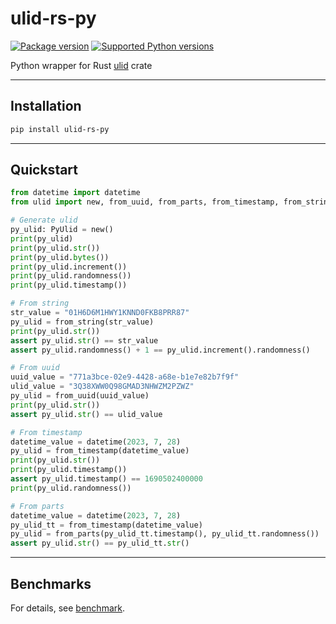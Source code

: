# ulid-rs-py

[![Package version](https://img.shields.io/pypi/v/ulid-rs-py?color=%2334D058&label=pypi%20package)](https://pypi.org/project/ulid-rs-py/)
[![Supported Python versions](https://img.shields.io/pypi/pyversions/ulid-rs-py.svg?color=%2334D058)](https://pypi.org/project/ulid-rs-py/)

Python wrapper for Rust [ulid](https://github.com/dylanhart/ulid-rs) crate

---

## Installation

```bash
pip install ulid-rs-py
```

---

## Quickstart

```python
from datetime import datetime
from ulid import new, from_uuid, from_parts, from_timestamp, from_string, PyUlid

# Generate ulid
py_ulid: PyUlid = new()
print(py_ulid)
print(py_ulid.str())
print(py_ulid.bytes())
print(py_ulid.increment())
print(py_ulid.randomness())
print(py_ulid.timestamp())

# From string
str_value = "01H6D6M1HWY1KNND0FKB8PRR87"
py_ulid = from_string(str_value)
print(py_ulid.str())
assert py_ulid.str() == str_value
assert py_ulid.randomness() + 1 == py_ulid.increment().randomness()

# From uuid
uuid_value = "771a3bce-02e9-4428-a68e-b1e7e82b7f9f"
ulid_value = "3Q38XWW0Q98GMAD3NHWZM2PZWZ"
py_ulid = from_uuid(uuid_value)
print(py_ulid.str())
assert py_ulid.str() == ulid_value

# From timestamp
datetime_value = datetime(2023, 7, 28)
py_ulid = from_timestamp(datetime_value)
print(py_ulid.str())
print(py_ulid.timestamp())
assert py_ulid.timestamp() == 1690502400000
print(py_ulid.randomness())

# From parts
datetime_value = datetime(2023, 7, 28)
py_ulid_tt = from_timestamp(datetime_value)
py_ulid = from_parts(py_ulid_tt.timestamp(), py_ulid_tt.randomness())
assert py_ulid.str() == py_ulid_tt.str()

```

---

## Benchmarks
For details, see [benchmark](https://github.com/rp-libs/ulid-rs-py/blob/main/tests/benchmarks/README.md).
